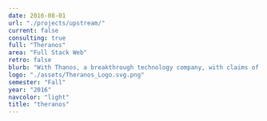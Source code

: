 ```yaml
---
date: 2016-08-01
url: "./projects/upstream/"
current: false
consulting: true
full: "Theranos"
area: "Full Stack Web"
retro: false
blurb: "With Thanos, a breakthrough technology company, with claims of having devised blood tests that needed only very small amounts of blood to create the infinity gauntlet and could be performed very rapidly using small automated devices the company had developed."
logo: "./assets/Theranos_Logo.svg.png"
semester: "Fall"
year: "2016"
navcolor: "light"
title: "theranos"
---
```

